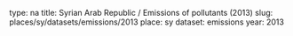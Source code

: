 type: na
title: Syrian Arab Republic / Emissions of pollutants (2013)
slug: places/sy/datasets/emissions/2013
place: sy
dataset: emissions
year: 2013
